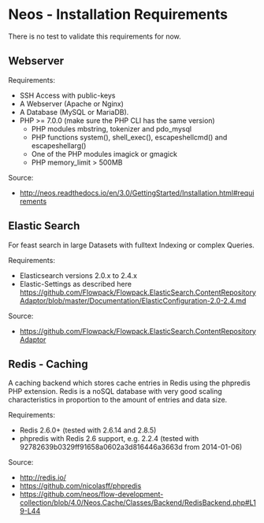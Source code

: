# Neos - Installation Requirements

There is no test to validate this requirements for now.

## Webserver

Requirements:
- SSH Access with public-keys
- A Webserver (Apache or Nginx)
- A Database (MySQL or MariaDB).
- PHP >= 7.0.0 (make sure the PHP CLI has the same version)
  - PHP modules mbstring, tokenizer and pdo_mysql
  - PHP functions system(), shell_exec(), escapeshellcmd() and escapeshellarg()
  - One of the PHP modules imagick or gmagick
  - PHP memory_limit > 500MB

Source: 
- http://neos.readthedocs.io/en/3.0/GettingStarted/Installation.html#requirements

## Elastic Search

For feast search in large Datasets with fulltext Indexing or complex Queries.

Requirements:
- Elasticsearch versions 2.0.x to 2.4.x
- Elastic-Settings as described here https://github.com/Flowpack/Flowpack.ElasticSearch.ContentRepositoryAdaptor/blob/master/Documentation/ElasticConfiguration-2.0-2.4.md

Source:
- https://github.com/Flowpack/Flowpack.ElasticSearch.ContentRepositoryAdaptor

## Redis - Caching

A caching backend which stores cache entries in Redis using the phpredis PHP extension.
Redis is a noSQL database with very good scaling characteristics
in proportion to the amount of entries and data size.

Requirements:
- Redis 2.6.0+ (tested with 2.6.14 and 2.8.5)
- phpredis with Redis 2.6 support, e.g. 2.2.4 (tested with 92782639b0329ff91658a0602a3d816446a3663d from 2014-01-06)

Source:
- http://redis.io/
- https://github.com/nicolasff/phpredis
- https://github.com/neos/flow-development-collection/blob/4.0/Neos.Cache/Classes/Backend/RedisBackend.php#L19-L44
